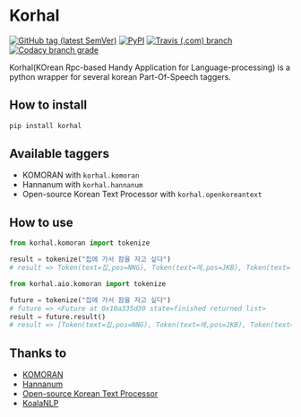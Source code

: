 # Korhal
[![GitHub tag (latest SemVer)](https://img.shields.io/github/tag/ingtranet/korhal.svg?style=flat-square)](https://github.com/ingtranet/korhal)
[![PyPI](https://img.shields.io/pypi/v/korhal.svg?style=flat-square)](https://pypi.org/project/korhal/)
[![Travis (.com) branch](https://img.shields.io/travis/com/ingtranet/korhal/master.svg?style=flat-square)](https://travis-ci.com/ingtranet/korhal)
[![Codacy branch grade](https://img.shields.io/codacy/grade/b8ad24518efb4bec9a68b32eeb994d78/master.svg?style=flat-square)](https://app.codacy.com/project/cookieshake/korhal/dashboard)

Korhal(KOrean Rpc-based Handy Application for Language-processing) is a python wrapper for several korean Part-Of-Speech taggers.

## How to install

``` sh
pip install korhal
```

## Available taggers

- KOMORAN with `korhal.komoran`
- Hannanum with `korhal.hannanum`
- Open-source Korean Text Processor with `korhal.openkoreantext`

## How to use

``` python
from korhal.komoran import tokenize

result = tokenize("집에 가서 잠을 자고 싶다")
# result => Token(text=집,pos=NNG), Token(text=에,pos=JKB), Token(text=가,pos=VV), Token(text=아서,pos=EC), Token(text=잠,pos=NNG), Token(text=을,pos=JKO), Token(text=자,pos=VV), Token(text=고,pos=EC), Token(text=싶,pos=VX), Token(text=다,pos=EC)]

from korhal.aio.komoran import tokenize

future = tokenize("집에 가서 잠을 자고 싶다")
# future => <Future at 0x10a335d30 state=finished returned list>
result = future.result()
# result => [Token(text=집,pos=NNG), Token(text=에,pos=JKB), Token(text=가,pos=VV), Token(text=아서,pos=EC), Token(text=잠,pos=NNG), Token(text=을,pos=JKO), Token(text=자,pos=VV), Token(text=고,pos=EC), Token(text=싶,pos=VX), Token(text=다,pos=EC)]
```

## Thanks to

- [KOMORAN](http://www.shineware.co.kr/products/komoran/)
- [Hannanum](http://semanticweb.kaist.ac.kr/hannanum/index.html)
- [Open-source Korean Text Processor](https://github.com/open-korean-text/open-korean-text)
- [KoalaNLP](https://koalanlp.github.io/KoalaNLP-core/) 